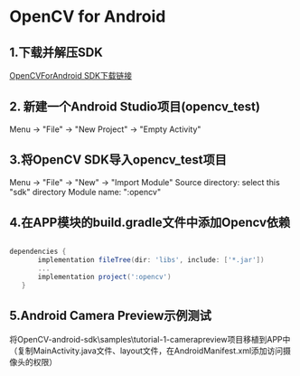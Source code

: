 # OpenCV for Android

## 1.下载并解压SDK
[OpenCVForAndroid SDK下载链接](https://opencv.org/releases/)

## 2. 新建一个Android Studio项目(opencv_test)
Menu -> "File" -> "New Project" -> "Empty Activity"

## 3.将OpenCV SDK导入opencv_test项目
Menu -> "File" -> "New" -> "Import Module"
Source directory: select this "sdk" directory
Module name: ":opencv"

## 4.在APP模块的build.gradle文件中添加Opencv依赖
```gradle

dependencies {
       implementation fileTree(dir: 'libs', include: ['*.jar'])
       ...
       implementation project(':opencv')
   }

```

## 5.Android Camera Preview示例测试
将OpenCV-android-sdk\samples\tutorial-1-camerapreview项目移植到APP中（复制MainActivity.java文件、layout文件，在AndroidManifest.xml添加访问摄像头的权限）





